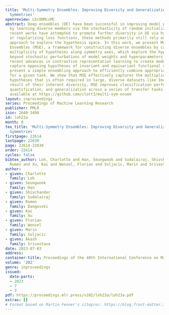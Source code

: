 ```yaml
---
title: 'Multi-Symmetry Ensembles: Improving Diversity and Generalization via Opposing
  Symmetries'
openreview: Lbc00McvMC
abstract: Deep ensembles (DE) have been successful in improving model performance
  by learning diverse members via the stochasticity of random initialization. While
  recent works have attempted to promote further diversity in DE via hyperparameters
  or regularizing loss functions, these methods primarily still rely on a stochastic
  approach to explore the hypothesis space. In this work, we present Multi-Symmetry
  Ensembles (MSE), a framework for constructing diverse ensembles by capturing the
  multiplicity of hypotheses along symmetry axes, which explore the hypothesis space
  beyond stochastic perturbations of model weights and hyperparameters. We leverage
  recent advances in contrastive representation learning to create models that separately
  capture opposing hypotheses of invariant and equivariant functional classes and
  present a simple ensembling approach to efficiently combine appropriate hypotheses
  for a given task. We show that MSE effectively captures the multiplicity of conflicting
  hypotheses that is often required in large, diverse datasets like ImageNet. As a
  result of their inherent diversity, MSE improves classification performance, uncertainty
  quantification, and generalization across a series of transfer tasks. Our code is
  available at https://github.com/clott3/multi-sym-ensem
layout: inproceedings
series: Proceedings of Machine Learning Research
publisher: PMLR
issn: 2640-3498
id: loh23a
month: 0
tex_title: 'Multi-Symmetry Ensembles: Improving Diversity and Generalization via Opposing
  Symmetries'
firstpage: 22614
lastpage: 22630
page: 22614-22630
order: 22614
cycles: false
bibtex_author: Loh, Charlotte and Han, Seungwook and Sudalairaj, Shivchander and Dangovski,
  Rumen and Xu, Kai and Wenzel, Florian and Soljacic, Marin and Srivastava, Akash
author:
- given: Charlotte
  family: Loh
- given: Seungwook
  family: Han
- given: Shivchander
  family: Sudalairaj
- given: Rumen
  family: Dangovski
- given: Kai
  family: Xu
- given: Florian
  family: Wenzel
- given: Marin
  family: Soljacic
- given: Akash
  family: Srivastava
date: 2023-07-03
address: 
container-title: Proceedings of the 40th International Conference on Machine Learning
volume: '202'
genre: inproceedings
issued:
  date-parts:
  - 2023
  - 7
  - 3
pdf: https://proceedings.mlr.press/v202/loh23a/loh23a.pdf
extras: []
# Format based on Martin Fenner's citeproc: https://blog.front-matter.io/posts/citeproc-yaml-for-bibliographies/
---
```

